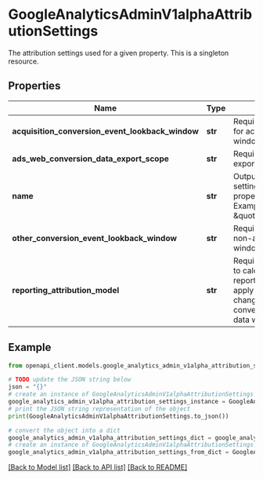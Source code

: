 # GoogleAnalyticsAdminV1alphaAttributionSettings

The attribution settings used for a given property. This is a singleton resource.

## Properties

Name | Type | Description | Notes
------------ | ------------- | ------------- | -------------
**acquisition_conversion_event_lookback_window** | **str** | Required. The lookback window configuration for acquisition conversion events. The default window size is 30 days. | [optional] 
**ads_web_conversion_data_export_scope** | **str** | Required. The Conversion Export Scope for data exported to linked Ads Accounts. | [optional] 
**name** | **str** | Output only. Resource name of this attribution settings resource. Format: properties/{property_id}/attributionSettings Example: \&quot;properties/1000/attributionSettings\&quot; | [optional] [readonly] 
**other_conversion_event_lookback_window** | **str** | Required. The lookback window for all other, non-acquisition conversion events. The default window size is 90 days. | [optional] 
**reporting_attribution_model** | **str** | Required. The reporting attribution model used to calculate conversion credit in this property&#39;s reports. Changing the attribution model will apply to both historical and future data. These changes will be reflected in reports with conversion and revenue data. User and session data will be unaffected. | [optional] 

## Example

```python
from openapi_client.models.google_analytics_admin_v1alpha_attribution_settings import GoogleAnalyticsAdminV1alphaAttributionSettings

# TODO update the JSON string below
json = "{}"
# create an instance of GoogleAnalyticsAdminV1alphaAttributionSettings from a JSON string
google_analytics_admin_v1alpha_attribution_settings_instance = GoogleAnalyticsAdminV1alphaAttributionSettings.from_json(json)
# print the JSON string representation of the object
print(GoogleAnalyticsAdminV1alphaAttributionSettings.to_json())

# convert the object into a dict
google_analytics_admin_v1alpha_attribution_settings_dict = google_analytics_admin_v1alpha_attribution_settings_instance.to_dict()
# create an instance of GoogleAnalyticsAdminV1alphaAttributionSettings from a dict
google_analytics_admin_v1alpha_attribution_settings_from_dict = GoogleAnalyticsAdminV1alphaAttributionSettings.from_dict(google_analytics_admin_v1alpha_attribution_settings_dict)
```
[[Back to Model list]](../README.md#documentation-for-models) [[Back to API list]](../README.md#documentation-for-api-endpoints) [[Back to README]](../README.md)


